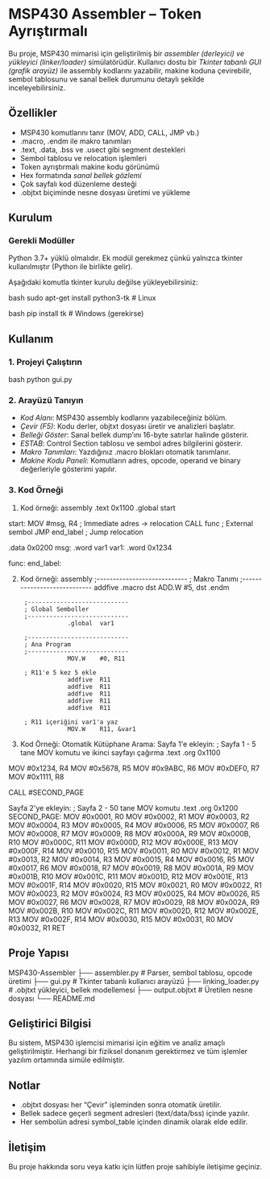 # MSP430 Assembler – Token Ayrıştırmalı

Bu proje, MSP430 mimarisi için geliştirilmiş bir *assembler (derleyici) ve yükleyici (linker/loader)* simülatörüdür. Kullanıcı dostu bir *Tkinter tabanlı GUI (grafik arayüz)* ile assembly kodlarını yazabilir, makine koduna çevirebilir, sembol tablosunu ve sanal bellek durumunu detaylı şekilde inceleyebilirsiniz.

##  Özellikler

- MSP430 komutlarını tanır (MOV, ADD, CALL, JMP vb.)
- .macro, .endm ile makro tanımları
- .text, .data, .bss ve .usect gibi segment destekleri
- Sembol tablosu ve relocation işlemleri
- Token ayrıştırmalı makine kodu görünümü
- Hex formatında *sanal bellek gözlemi*
- Çok sayfalı kod düzenleme desteği
- .objtxt biçiminde nesne dosyası üretimi ve yükleme

##  Kurulum

### Gerekli Modüller
Python 3.7+ yüklü olmalıdır. Ek modül gerekmez çünkü yalnızca tkinter kullanılmıştır (Python ile birlikte gelir).

Aşağıdaki komutla tkinter kurulu değilse yükleyebilirsiniz:

bash
sudo apt-get install python3-tk   # Linux


bash
pip install tk                    # Windows (gerekirse)


##  Kullanım

### 1. Projeyi Çalıştırın

bash
python gui.py


### 2. Arayüzü Tanıyın

- *Kod Alanı*: MSP430 assembly kodlarını yazabileceğiniz bölüm.
- *Çevir (F5)*: Kodu derler, objtxt dosyası üretir ve analizleri başlatır.
- *Belleği Göster*: Sanal bellek dump’ını 16-byte satırlar halinde gösterir.
- *ESTAB*: Control Section tablosu ve sembol adres bilgilerini gösterir.
- *Makro Tanımları*: Yazdığınız .macro blokları otomatik tanımlanır.
- *Makine Kodu Paneli*: Komutların adres, opcode, operand ve binary değerleriyle gösterimi yapılır.

### 3. Kod Örneği
1. Kod örneği:
assembly
.text 0x1100
.global start

start:
    MOV #msg, R4        ; Immediate adres -> relocation
    CALL func           ; External sembol
    JMP end_label       ; Jump relocation

.data 0x0200
msg:   .word var1
var1:  .word 0x1234

func:
end_label:




2. Kod örneği:
assembly
   ;----------------------------
        ; Makro Tanımı
        ;----------------------------
        addfive     .macro   dst
                    ADD.W    #5, dst
                    .endm

        ;----------------------------
        ; Global Semboller
        ;----------------------------
                    .global  var1

        ;----------------------------
        ; Ana Program
        ;----------------------------
                    MOV.W    #0, R11

        ; R11'e 5 kez 5 ekle
                    addfive  R11
                    addfive  R11
                    addfive  R11
                    addfive  R11
                    addfive  R11

        ; R11 içeriğini var1'a yaz
                    MOV.W    R11, &var1




3. Kod Örneği: Otomatik Kütüphane Arama:
Sayfa 1'e ekleyin:
; Sayfa 1 - 5 tane MOV komutu ve ikinci sayfayı çağırma
.text
.org    0x1100

MOV     #0x1234, R4
MOV     #0x5678, R5
MOV     #0x9ABC, R6
MOV     #0xDEF0, R7
MOV     #0x1111, R8

CALL    #SECOND_PAGE 

Sayfa 2'ye ekleyin:
; Sayfa 2 - 50 tane MOV komutu
.text
.org    0x1200
SECOND_PAGE:
MOV     #0x0001, R0
MOV     #0x0002, R1
MOV     #0x0003, R2
MOV     #0x0004, R3
MOV     #0x0005, R4
MOV     #0x0006, R5
MOV     #0x0007, R6
MOV     #0x0008, R7
MOV     #0x0009, R8
MOV     #0x000A, R9
MOV     #0x000B, R10
MOV     #0x000C, R11
MOV     #0x000D, R12
MOV     #0x000E, R13
MOV     #0x000F, R14
MOV     #0x0010, R15
MOV     #0x0011, R0
MOV     #0x0012, R1
MOV     #0x0013, R2
MOV     #0x0014, R3
MOV     #0x0015, R4
MOV     #0x0016, R5
MOV     #0x0017, R6
MOV     #0x0018, R7
MOV     #0x0019, R8
MOV     #0x001A, R9
MOV     #0x001B, R10
MOV     #0x001C, R11
MOV     #0x001D, R12
MOV     #0x001E, R13
MOV     #0x001F, R14
MOV     #0x0020, R15
MOV     #0x0021, R0
MOV     #0x0022, R1
MOV     #0x0023, R2
MOV     #0x0024, R3
MOV     #0x0025, R4
MOV     #0x0026, R5
MOV     #0x0027, R6
MOV     #0x0028, R7
MOV     #0x0029, R8
MOV     #0x002A, R9
MOV     #0x002B, R10
MOV     #0x002C, R11
MOV     #0x002D, R12
MOV     #0x002E, R13
MOV     #0x002F, R14
MOV     #0x0030, R15
MOV     #0x0031, R0
MOV     #0x0032, R1
RET 




##  Proje Yapısı


 MSP430-Assembler
├── assembler.py        # Parser, sembol tablosu, opcode üretimi
├── gui.py              # Tkinter tabanlı kullanıcı arayüzü
├── linking_loader.py   # .objtxt yükleyici, bellek modellemesi
├── output.objtxt       # Üretilen nesne dosyası
└── README.md


##  Geliştirici Bilgisi

Bu sistem, MSP430 işlemcisi mimarisi için eğitim ve analiz amaçlı geliştirilmiştir. Herhangi bir fiziksel donanım gerektirmez ve tüm işlemler yazılım ortamında simüle edilmiştir.

##  Notlar

- .objtxt dosyası her “Çevir” işleminden sonra otomatik üretilir.
- Bellek sadece geçerli segment adresleri (text/data/bss) içinde yazılır.
- Her sembolün adresi symbol_table içinden dinamik olarak elde edilir.

##  İletişim

Bu proje hakkında soru veya katkı için lütfen proje sahibiyle iletişime geçiniz.